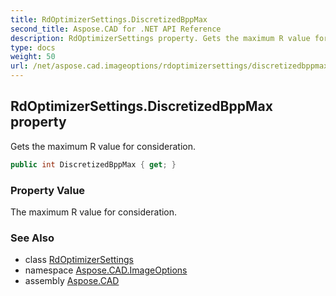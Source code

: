 ```yaml
---
title: RdOptimizerSettings.DiscretizedBppMax
second_title: Aspose.CAD for .NET API Reference
description: RdOptimizerSettings property. Gets the maximum R value for consideration
type: docs
weight: 50
url: /net/aspose.cad.imageoptions/rdoptimizersettings/discretizedbppmax/
---
```

## RdOptimizerSettings.DiscretizedBppMax property

Gets the maximum R value for consideration.

```csharp
public int DiscretizedBppMax { get; }
```

### Property Value

The maximum R value for consideration.

### See Also

* class [RdOptimizerSettings](../)
* namespace [Aspose.CAD.ImageOptions](../../rdoptimizersettings/)
* assembly [Aspose.CAD](../../../)


